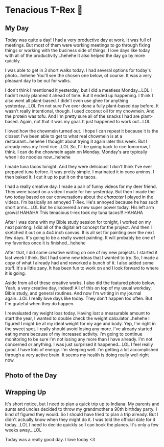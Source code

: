# Tenacious T-Rex 🦖

## My Day

Today was quite a day! I had a very productive day at work. It was full of meetings. But most of them were working meetings to go through fixing things or working with the business side of things. I love days like today with all of the productivity...hehehe It also helped the day go by more quickly.

I was able to get in 3 short walks today. I had several options for today's photo...hehehe You'll see the chosen one below, of course. It was a very pleasant day to be out for walks.

I don't think I mentioned it yesterday, but I did a meatless Monday...LOL I hadn't really planned it ahead of time. But it ended up happening. I think I also went all plant-based. I didn't even use ghee for anything yesterday...LOL I'm not sure I've ever done a fully plant-based day before. It wasn't really intentional, though. I used coconut oil for my chowmein. And the protein was tofu. And I'm pretty sure all of the snacks I had are plant-based. Again, not that it was my goal. It just happened to work out...LOL

I loved how the chowmein turned out. I hope I can repeat it because it is the closest I've been able to get to what real chowmein is at a restaurant...hehehe I thought about trying it again later this week. But I already miss my fried rice...LOL So, I'll be going back to rice tomorrow, I think. I can do the chowmein again on Monday. Monday's are typically when I do noodles now...hehehe

I made tuna tacos tonight. And they were delicious! I don't think I've ever prepared tuna before. It was pretty simple. I marinated it in coco aminos. I then baked it. I cut it up to put it on the tacos.

I had a really creative day. I made a pair of funny videos for my deer friend. They were based on a video I made for her yesterday. But then I made the two today based on our conversations about the *character* I played in the videos. I'm basically an annoyed T-Rex. He's annoyed because he has such short arms...LOL But he discovered a new super power today. His left arm grows! HAHAHA This tenacious t-rex took my tuna tacos!!! HAHAHA

After I was done with my Bible study session for tonight, I worked on my next painting. I did all of the digital art concept for the project. And then I sketched it out on a 4x4 inch canvas. It is all set for painting over the next few days. It's going to be a really sweet painting. It will probably be one of my favorites once it is finished...hehehe

After that, I did some creative writing on one of my new projects. I started it last week I think. But I had some new ideas that I wanted to try. So, I made a copy of what I already had and reworked a bunch of it. I also added some stuff. It's a little zany. It has been fun to work on and I look forward to where it is going.

Aside from all of these creative works, I also did the featured photo below. Yeah, a very creative day, indeed! All of this on top of my usual workday, Bible study, and general routines. And now I'm writing in my journal again...LOL I really love days like today. They don't happen too often. But I'm grateful when they do happen.

I reevaluated my weight loss today. Having lost a measurable amount to start the year, I wanted to double check the weight calculator...hehehe I figured I might be at my ideal weight for my age and body. Yep, I'm right in the sweet spot. I really should avoid losing any more. I've already started eating more because of my increased activity. I'm going to continue monitoring to be sure I'm not losing any more than I have already. I'm not concerned or anything. I was just surprised it happened...LOL I feel really good. I have lots of energy. I'm sleeping well. I'm getting a lot accomplished through a very active brain. It seems my health is doing really well right now.

## Photo of the Day

<!--@include: ../../../photos/photo-a-day/2025/02/04.md{3,}-->

## Wrapping Up

It's short notice, but I need to plan a quick trip up to Indiana. My parents and aunts and uncles decided to throw my grandmother a 90th birthday party. I kind of figured they would. So I should have tried to plan a trip already. But I didn't actually know when they might do it. I was told the official date for it today...LOL I need to decide quickly so I can book the planes. It's only a few weeks away...LOL

Today was a really good day. I love today <3